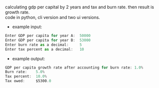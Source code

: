 calculating gdp per capital by 2 years and tax and burn rate. then result is growth rate.\
code in python, cli version and two ui versions.

- example input:
```js
Enter GDP per capita for year A:  50000
Enter GDP per capita for year B:  53000
Enter burn rate as a decimal:     5
Enter tax percent as a decimal:   10
```
- example output:
```js
GDP per capita growth rate after accounting for burn rate: 1.0%
Burn rate:    5.0%
Tax percent:  10.0%
Tax owed:     $5300.0
```
